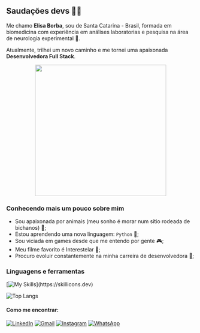 ## Saudações devs 👋🏼
Me chamo **Elisa Borba**, sou de Santa Catarina - Brasil, formada em biomedicina com experiência em análises laboratorias e pesquisa na área de neurologia experimental 🧠.

Atualmente, trilhei um novo caminho e me tornei uma apaixonada **Desenvolvedora Full Stack**.

<div align="center">
  <img src="https://github.com/ElisaBorba/ElisaBorba/assets/122118734/60ba4785-074c-4ddd-97e3-10499ad112e8" width="350px"/>
</div>

### Conhecendo mais um pouco sobre mim
* Sou apaixonada por animais (meu sonho é morar num sítio rodeada de bichanos) 🐶;
* Estou aprendendo uma nova linguagem: `Python` 🐍;
* Sou viciada em games desde que me entendo por gente 🎮;
* Meu filme favorito é Interestelar 🌟;
* Procuro evoluir constantemente na minha carreira de desenvolvedora 💼;

### Linguagens e ferramentas

[![My Skills](https://skillicons.dev/icons?i=git,js,ts,html,css,react,jest,mysql,nodejs,docker,express,python,)](https://skillicons.dev)

![Top Langs](https://github-readme-stats.vercel.app/api/top-langs/?username=elisaborba&layout=compact&langs_count=6&bg_color=36353d&title_color=cd86f0&text_color=ffffff)

#### Como me encontrar:
[![LinkedIn](https://img.shields.io/badge/LinkedIn-0077B5?style=for-the-badge&logo=linkedin&logoColor=white)](https://www.linkedin.com/in/elisa-borba-ferreira1000/)
[![Gmail](https://img.shields.io/badge/Gmail-D14836?style=for-the-badge&logo=gmail&logoColor=white)](mailto:elisaborbaa@gmail.com)
[![Instagram](https://img.shields.io/badge/Instagram-E4405F?style=for-the-badge&logo=instagram&logoColor=white)](https://www.instagram.com/elisaborbaa/)
[![WhatsApp](https://img.shields.io/badge/WhatsApp-25D366?style=for-the-badge&logo=whatsapp&logoColor=white)](https://api.whatsapp.com/send?phone=5548996337660)

